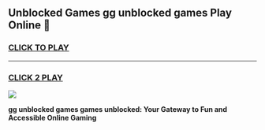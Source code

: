 
## Unblocked Games gg unblocked games Play Online 👋
<h3>
<a href="https://news.freeplayer.one?title=gg_unblocked_games&ref=17F">CLICK TO PLAY</a></h3>
<hr>

<h3>
<a href="https://news.freeplayer.one?title=gg_unblocked_games&ref=17F">CLICK 2 PLAY</a>
  
</h3>

<a href="https://news.freeplayer.one?title=gg_unblocked_games&ref=17F/"><img src="https://clearcache.store/games.png"></a>


**gg unblocked games games unblocked: Your Gateway to Fun and Accessible Online Gaming**

